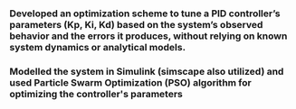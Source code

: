 ### Developed an optimization scheme to tune a PID controller’s parameters (Kp, Ki, Kd) based on the system’s observed behavior and the errors it produces, without relying on known system dynamics or analytical models.
### Modelled the system in Simulink (simscape also utilized) and used Particle Swarm Optimization (PSO) algorithm for optimizing the controller's parameters
